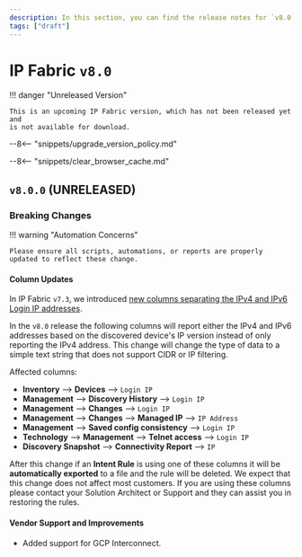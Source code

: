 ```yaml
---
description: In this section, you can find the release notes for `v8.0` releases.
tags: ["draft"]
---
```


# IP Fabric `v8.0`
!!! danger "Unreleased Version"

    This is an upcoming IP Fabric version, which has not been released yet and
    is not available for download.

--8<-- "snippets/upgrade_version_policy.md"

--8<-- "snippets/clear_browser_cache.md"

## `v8.0.0` (UNRELEASED)

### Breaking Changes

!!! warning "Automation Concerns"

    Please ensure all scripts, automations, or reports are properly updated to reflect these change.

#### Column Updates

In IP Fabric `v7.3`, we introduced [new columns separating the IPv4 and IPv6 Login IP addresses](7.3.md#new-columns).

In the `v8.0` release the following columns will report either the IPv4 and IPv6 addresses based on the discovered device's IP version
instead of only reporting the IPv4 address.
This change will change the type of data to a simple text string that does not support CIDR or IP filtering.

Affected columns:

- **Inventory** --> **Devices** --> `Login IP`
- **Management** --> **Discovery History** --> `Login IP`
- **Management** --> **Changes** --> `Login IP`
- **Management** --> **Changes** --> **Managed IP** --> `IP Address`
- **Management** --> **Saved config consistency** --> `Login IP`
- **Technology** --> **Management** --> **Telnet access** --> `Login IP`
- **Discovery Snapshot** --> **Connectivity Report** --> `IP`

After this change if an **Intent Rule** is using one of these columns it will be **automatically exported** to a file and the rule will be deleted.
We expect that this change does not affect most customers. 
If you are using these columns please contact your Solution Architect or Support and they can assist you in restoring the rules.

#### Vendor Support and Improvements

- Added support for GCP Interconnect.
